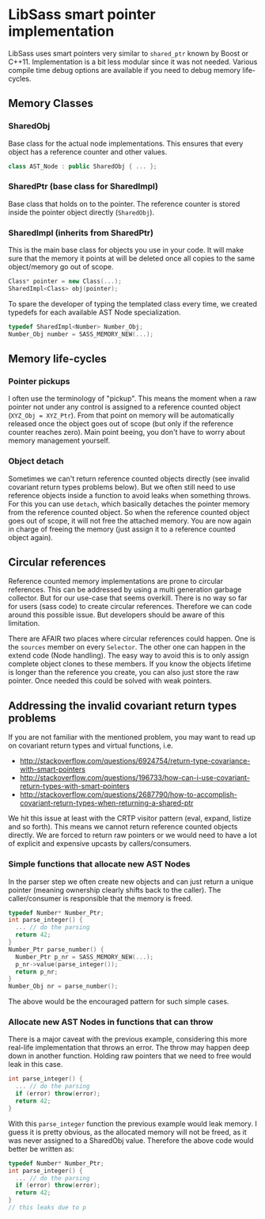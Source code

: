 # LibSass smart pointer implementation

LibSass uses smart pointers very similar to `shared_ptr` known
by Boost or C++11. Implementation is a bit less modular since
it was not needed. Various compile time debug options are
available if you need to debug memory life-cycles.


## Memory Classes

### SharedObj

Base class for the actual node implementations. This ensures
that every object has a reference counter and other values.

```c++
class AST_Node : public SharedObj { ... };
```

### SharedPtr (base class for SharedImpl)

Base class that holds on to the pointer. The reference counter
is stored inside the pointer object directly (`SharedObj`).

### SharedImpl (inherits from SharedPtr)

This is the main base class for objects you use in your code. It
will make sure that the memory it points at will be deleted once
all copies to the same object/memory go out of scope.

```c++
Class* pointer = new Class(...);
SharedImpl<Class> obj(pointer);
```

To spare the developer of typing the templated class every time,
we created typedefs for each available AST Node specialization.

```c++
typedef SharedImpl<Number> Number_Obj;
Number_Obj number = SASS_MEMORY_NEW(...);
```


## Memory life-cycles

### Pointer pickups

I often use the terminology of "pickup". This means the moment when
a raw pointer not under any control is assigned to a reference counted
object (`XYZ_Obj = XYZ_Ptr`). From that point on memory will be
automatically released once the object goes out of scope (but only
if the reference counter reaches zero). Main point beeing, you don't
have to worry about memory management yourself.

### Object detach

Sometimes we can't return reference counted objects directly (see
invalid covariant return types problems below). But we often still
need to use reference objects inside a function to avoid leaks when
something throws. For this you can use `detach`, which basically
detaches the pointer memory from the reference counted object. So
when the reference counted object goes out of scope, it will not
free the attached memory. You are now again in charge of freeing
the memory (just assign it to a reference counted object again).


## Circular references

Reference counted memory implementations are prone to circular references.
This can be addressed by using a multi generation garbage collector. But
for our use-case that seems overkill. There is no way so far for users
(sass code) to create circular references. Therefore we can code around
this possible issue. But developers should be aware of this limitation.

There are AFAIR two places where circular references could happen. One is
the `sources` member on every `Selector`. The other one can happen in the
extend code (Node handling). The easy way to avoid this is to only assign
complete object clones to these members. If you know the objects lifetime
is longer than the reference you create, you can also just store the raw
pointer. Once needed this could be solved with weak pointers.


## Addressing the invalid covariant return types problems

If you are not familiar with the mentioned problem, you may want
to read up on covariant return types and virtual functions, i.e.

- http://stackoverflow.com/questions/6924754/return-type-covariance-with-smart-pointers
- http://stackoverflow.com/questions/196733/how-can-i-use-covariant-return-types-with-smart-pointers
- http://stackoverflow.com/questions/2687790/how-to-accomplish-covariant-return-types-when-returning-a-shared-ptr

We hit this issue at least with the CRTP visitor pattern (eval, expand,
listize and so forth). This means we cannot return reference counted
objects directly. We are forced to return raw pointers or we would need
to have a lot of explicit and expensive upcasts by callers/consumers.

### Simple functions that allocate new AST Nodes

In the parser step we often create new objects and can just return a
unique pointer (meaning ownership clearly shifts back to the caller).
The caller/consumer is responsible that the memory is freed.

```c++
typedef Number* Number_Ptr;
int parse_integer() {
  ... // do the parsing
  return 42;
}
Number_Ptr parse_number() {
  Number_Ptr p_nr = SASS_MEMORY_NEW(...);
  p_nr->value(parse_integer());
  return p_nr;
}
Number_Obj nr = parse_number();
```

The above would be the encouraged pattern for such simple cases.

### Allocate new AST Nodes in functions that can throw

There is a major caveat with the previous example, considering this
more real-life implementation that throws an error. The throw may
happen deep down in another function. Holding raw pointers that
we need to free would leak in this case.

```c++
int parse_integer() {
  ... // do the parsing
  if (error) throw(error);
  return 42;
}
```

With this `parse_integer` function the previous example would leak memory.
I guess it is pretty obvious, as the allocated memory will not be freed,
as it was never assigned to a SharedObj value. Therefore the above code
would better be written as:

```c++
typedef Number* Number_Ptr;
int parse_integer() {
  ... // do the parsing
  if (error) throw(error);
  return 42;
}
// this leaks due to p